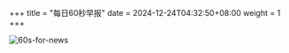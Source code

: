+++
title = "每日60秒早报"
date = 2024-12-24T04:32:50+08:00
weight = 1
+++

![60s-for-news](/img/zaobao/zaobao.png "由 ALAPI 提供支持")
